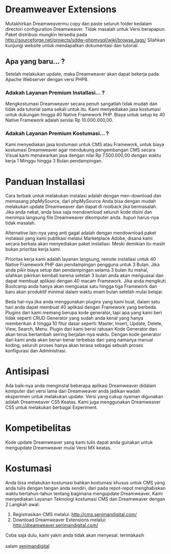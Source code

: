 # Dreamweaver Extensions
Mutakhirkan Dreamweavermu copy dan paste seluruh folder kedalam directori configuration Dreamweaver. Tidak masalah untuk Versi berapapun. Paket distribusi mungkin tersedia pada http://sourceforge.net/projects/sddw-phpmysql/wiki/browse_tags/ Silahkan kunjungi website untuk mendapatkan dokumentasi dan tutorial.

## Apa yang baru... ?
Setelah melakukan update, maka Dreamweaver akan dapat bekerja pada Apache Webserver dengan versi PHP8.

### Adakah Layanan Premium Installasi... ?
Mengkostumasi Dreamweaver secara penuh sangatlah tidak mudah dan tidak ada tutorial sama sekali untuk itu. Kami menyediakan jasa kostumasi untuk dukungan hingga 40 Native Framework PHP. Biaya untuk setup ke 40 Native Framework adalah senilai Rp 10.000.000,00.

### Adakah Layanan Premium Kostumasi... ?
Kami menyediakan jasa kostumasi untuk CMS atau Framework, untuk biaya kostumasi Dreamweaver agar mendukung pengembangan CMS secara Visual kami menawarkan jasa dengan nilai Rp 7.500.000,00 dengan waktu kerja 1 Minggu hingga 3 Bulan pendampingan.

# Panduan Installasi
Cara terbaik untuk melakukan instalasi adalah dengan men-download dan memasang phpMySource, dari phpMySource Anda bisa dengan mudah melakukan update Dreamweaver dan dapat di roolback jika bermasalah. Jika anda nekat, anda bisa saja mendownload seluruh kode disini dan menimpa langsung file Dreamweaver dikomputer anda. itupun harus-nya tidak masalah.

Alternative lain-nya yang anti gagal adalah dengan mendownload paket instalasii yang kami publikasi melalui Marketplace Adobe, disana kami secara berkala akan menyediakan paket installasi. Meski demikian itu masih bukan prioritas kerja kami.

Prioritas kerja kami adalah layanan langsung, remote installasi untuk 40 Native Framework PHP dan pendampingan pengguna untuk 3 Bulan. Jika anda pikir biaya setup dan pendampingan selama 3 bulan itu mahal, silahkan pikirkan kembali karena setelah 3 bulan anda akan menguasai dan dapat membuat aplikasi dengan 40 macam Framework. Jika anda mengikuti Bootcamp anda hanya akan menguasai satu hingga tiga Framework dan baru akan produktif minimal dalam waktu enam bulan setelah mulai belajar.

Beda hal-nya jika anda menggunakan plugins yang kami buat, dalam satu hari anda dapat membuat 40 aplikasi dengan Framework yang berbeda. Plugins dari kami memang berupa kode generator, tapi apa yang kami beri tidak seperti CRUD Generator yang sudah anda kenal yang hanya memberikan 4 hingga 10 fitur dasar seperti: Master, Insert, Update, Delete, View, Search, Menu. Plugin dari kami berisi ratusan Kode Generator dan akan terus bertambah seiring berjalan-nya waktu. Dengan kode generator dari kami anda akan benar-benar terbebas dari yang namanya manual koding, seluruh proses hanya akan terasa sebagai sebuah proses konfigurasi dan Administrasi.

# Antisipasi
Ada baik-nya anda menginstal beberapa aplikasi Dreamweaver didalam komputer dan versi lama dari Dreamweaver anda jadikan wadah eksperimen untuk melakukan update. Versi yang cukup nyaman digunakan adalah Dreamweaver CS5 Keatas. Kami juga menggunakan Dreamweaver CS5 untuk melakukan berbagai Experiment.

# Kompetibelitas
Kode update Dreamweaver yang kami tulis dapat anda gunakan untuk mengupdate Dreamweaver mulai Versi MX keatas.

# Kostumasi
Anda bisa melakukan kostumasi bahkan kostumasi khusus untuk CMS yang anda tulis dengan tangan anda sendiri, dari pada repot-repot menghabiskan waktu bertahun-tahun tentang bagimana mengupdate Dreamweaver, Kami menyediakan Layanan Teknologi kostumasi CMS dan Dreamweaver dengan 2 Langkah awal:
<ol>
  <li>Registrasikan CMS melalui: <a href="http://cms.senimandigital.com/">http://cms.senimandigital.com/</a></li>
  <li>Download Dreamweaver Extensions melalui: <a href="http://dreamweaver.senimandigital.com/">http://dreamweaver.senimandigital.com/</a></li>
</ol>
Coba saja dulu, kami yakin anda tidak akan menyesal. terimakasih
<br /><br />
salam <a href="http://senimandigital.com/">senimandigital</a>
